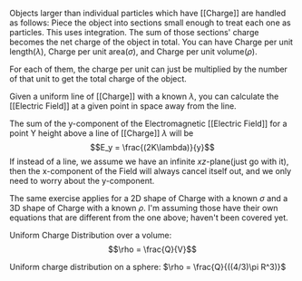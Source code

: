 
Objects larger than individual particles which have [[Charge]] are handled as follows:
Piece the object into sections small enough to treat each one as particles.
This uses integration.
The sum of those sections' charge becomes the net charge of the object in total.
You can have Charge per unit length($\lambda$), Charge per unit area($\sigma$), and Charge per unit volume($\rho$).

For each of them, the charge per unit can just be multiplied by the number of that unit to get the total charge of the object.

Given a uniform line of [[Charge]] with a known $\lambda$, you can calculate the [[Electric Field]] at a given point in space away from the line.

The sum of the y-component of the Electromagnetic [[Electric Field]] for a point Y height above a line of [[Charge]] $\lambda$ will be $$E_y = \frac{(2K\lambda)}{y}$$
If instead of a line, we assume we have an infinite $xz$-plane(just go with it), then the x-component of the Field will always cancel itself out, and we only need to worry about the y-component.

The same exercise applies for a 2D shape of Charge with a known $\sigma$ and a 3D shape of Charge with a known $\rho$. I'm assuming those have their own equations that are different from the one above; haven't been covered yet.

Uniform Charge Distribution over a volume: $$\rho = \frac{Q}{V}$$

Uniform charge distribution on a sphere: $\rho = \frac{Q}{((4/3)\pi R^3)}$